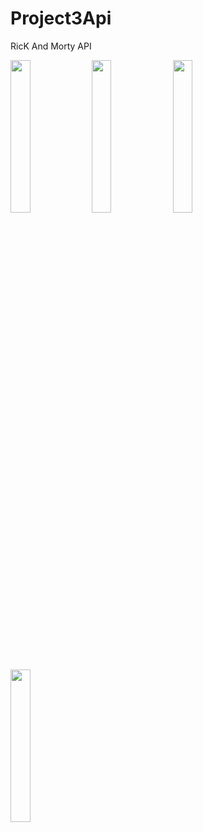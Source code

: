 # Project3Api

RicK And Morty API

<div>
<img src="https://user-images.githubusercontent.com/60360836/129466569-5c15c3d6-f6ec-4828-8ad9-ff2291bdf87a.png" width="25%" margin-right="10px">

<img src="https://user-images.githubusercontent.com/60360836/129466572-fe803ebf-8027-45bd-a52c-bfe142e98872.png" width="25%" margin-right="10px">

<img src="https://user-images.githubusercontent.com/60360836/129466577-4a526077-7792-430c-8306-2c9c4ca12ce6.png" width="25%" margin-right="10px">

<img src="https://user-images.githubusercontent.com/60360836/129466580-e2142e7c-246a-408f-8d3d-714e4cfdc254.png" width="25%">
</div>


